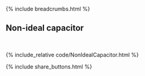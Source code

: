 {% include breadcrumbs.html %}

## Non-ideal capacitor
<div class="header_line"><br/></div>

{% include_relative code/NonIdealCapacitor.html %}

<p style="clear: both;"></p>

{% include share_buttons.html %}



